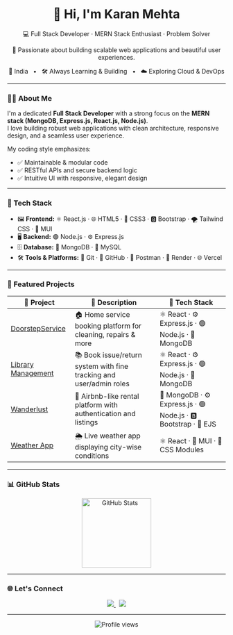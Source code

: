 <h1 align="center">👋 Hi, I'm Karan Mehta</h1>

<p align="center">
  💻 Full Stack Developer · MERN Stack Enthusiast · Problem Solver  
</p>

<p align="center">
  🚀 Passionate about building scalable web applications and beautiful user experiences.
</p>

<p align="center">
  📍 India &nbsp; • &nbsp; 🛠️ Always Learning & Building &nbsp; • &nbsp; ☁️ Exploring Cloud & DevOps
</p>

---

### 🧑‍💻 About Me

I'm a dedicated **Full Stack Developer** with a strong focus on the **MERN stack (MongoDB, Express.js, React.js, Node.js)**.  
I love building robust web applications with clean architecture, responsive design, and a seamless user experience.

My coding style emphasizes:
- ✅ Maintainable & modular code
- ✅ RESTful APIs and secure backend logic
- ✅ Intuitive UI with responsive, elegant design

---

### 🚀 Tech Stack

- 🖼️ **Frontend:** ⚛️ React.js · 🌐 HTML5 · 🎨 CSS3 · 🅱️ Bootstrap · 🌪️ Tailwind CSS · 🧩 MUI  
- 🖥️ **Backend:** 🟢 Node.js · ⚙️ Express.js  
- 🗄️ **Database:** 🍃 MongoDB · 🐬 MySQL  
- 🛠️ **Tools & Platforms:** 🧰 Git · 🐙 GitHub · 🔁 Postman · 🚀 Render · 🌐 Vercel

---

### 📌 Featured Projects

| 📁 **Project** | 📝 **Description** | 🧰 **Tech Stack** |
|---------------|--------------------|-------------------|
| [DoorstepService](https://github.com/KaranMehta1806/DoorStepService.git) | 🏠 Home service booking platform for cleaning, repairs & more | ⚛️ React · ⚙️ Express.js · 🟢 Node.js · 🍃 MongoDB |
| [Library Management](https://github.com/KaranMehta1806/Library-Management.git) | 📚 Book issue/return system with fine tracking and user/admin roles | ⚛️ React · ⚙️ Express.js · 🟢 Node.js · 🍃 MongoDB |
| [Wanderlust](https://github.com/KaranMehta1806/Wanderlust1.git) | 🏡 Airbnb-like rental platform with authentication and listings | 🍃 MongoDB · ⚙️ Express.js · 🟢 Node.js · 🅱️ Bootstrap · 📄 EJS |
| [Weather App](https://github.com/KaranMehta1806/WeatherProject.git) | 🌦️ Live weather app displaying city-wise conditions | ⚛️ React · 🧩 MUI · 🎨 CSS Modules |

---

### 📊 GitHub Stats

<p align="center">
  <img src="https://github-readme-stats.vercel.app/api?username=KaranMehta1806&show_icons=true&theme=tokyonight" height="160" alt="GitHub Stats"/>
</p>

---

### 🌐 Let's Connect

<p align="center">
  <a href="https://www.linkedin.com/in/mehtakaran18/" target="_blank">
    <img src="https://img.shields.io/badge/LinkedIn-blue?logo=linkedin&style=for-the-badge" />
  </a>
  &nbsp;
  <a href="mailto:mehtakaran8872@gmail.com">
    <img src="https://img.shields.io/badge/Gmail-red?logo=gmail&style=for-the-badge" />
  </a>
</p>

---

<p align="center">
  <img src="https://komarev.com/ghpvc/?username=KaranMehta1806&color=0e75b6&style=flat" alt="Profile views" />
</p>
